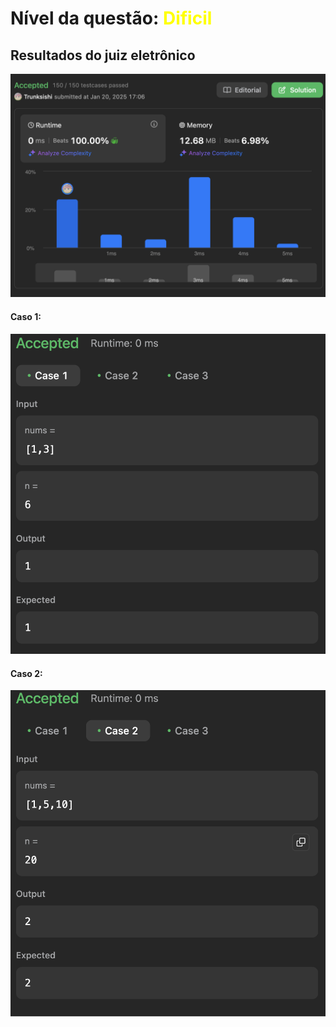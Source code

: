 ## 

# Nível da questão:  <span style="color: yellow;">Dificil</span>

## Resultados do juiz eletrônico

![](/assets/Result_dificil1.png)

#### Caso 1:

![](/assets/Case1_dificil1.png)

#### Caso 2:

![](/assets/Case2_dificil1.png)



